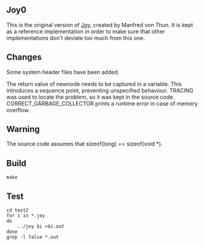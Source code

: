 Joy0
----

This is the original version of [Joy](https://github.com/Wodan58/Joy),
created by Manfred von Thun. It is kept as a reference implementation
in order to make sure that other implementations don't deviate too much
from this one.

Changes
-------

Some system header files have been added.

The return value of newnode needs to be captured in a variable.
This introduces a sequence point, preventing unspecified behaviour.
TRACING was used to locate the problem, so it was kept in the source code.
CORRECT\_GARBAGE\_COLLECTOR prints a runtime error in case of memory overflow.

Warning
-------

The source code assumes that sizeof(long) == sizeof(void *).

Build
-----

    make

Test
----

    cd test2
    for i in *.joy
    do
        ../joy $i >$i.out
    done
    grep -l false *.out
